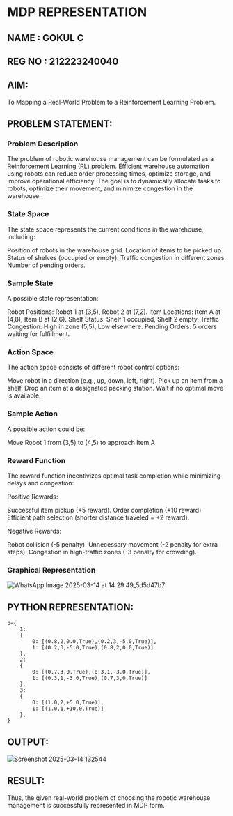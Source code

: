 # MDP REPRESENTATION

## NAME : GOKUL C
## REG NO : 212223240040

## AIM:
To Mapping a Real-World Problem to a Reinforcement Learning Problem.

## PROBLEM STATEMENT:

### Problem Description

The problem of robotic warehouse management can be formulated as a Reinforcement Learning (RL) problem. Efficient warehouse automation 
using robots can reduce order processing times, optimize storage, and improve operational efficiency. The goal is to dynamically allocate tasks 
to robots, optimize their movement, and minimize congestion in the warehouse.

### State Space


The state space represents the current conditions in the warehouse, including:
 
Position of robots in the warehouse grid.
 Location of items to be picked up.
 Status of shelves (occupied or empty).
 Traffic congestion in different zones.
 Number of pending orders.  

### Sample State

A possible state representation:
 
Robot Positions: Robot 1 at (3,5), Robot 2 at (7,2).
 Item Locations: Item A at (4,8), Item B at (2,6).
 Shelf Status: Shelf 1 occupied, Shelf 2 empty.
 Traffic Congestion: High in zone (5,5), Low elsewhere.
 Pending Orders: 5 orders waiting for fulfillment.

### Action Space

The action space consists of different robot control options:
 
Move robot in a direction (e.g., up, down, left, right).
 Pick up an item from a shelf.
 Drop an item at a designated packing station.
 Wait if no optimal move is available.

### Sample Action

A possible action could be:
 
Move Robot 1 from (3,5) to (4,5) to approach Item A

### Reward Function


The reward function incentivizes optimal task completion while minimizing delays and congestion:
 
 
Positive Rewards:
 
Successful item pickup (+5 reward).
 Order completion (+10 reward).
 Efficient path selection (shorter distance traveled = +2 reward).

 Negative Rewards:
 
Robot collision (-5 penalty).
 Unnecessary movement (-2 penalty for extra steps).
 Congestion in high-traffic zones (-3 penalty for crowding).

### Graphical Representation

![WhatsApp Image 2025-03-14 at 14 29 49_5d5d47b7](https://github.com/user-attachments/assets/b393eed4-a818-47fe-99c5-8d875c1cf8ff)



## PYTHON REPRESENTATION:

```
p={
    1:
    {
        0: [(0.8,2,0.0,True),(0.2,3,-5.0,True)],
        1: [(0.2,3,-5.0,True),(0.8,2,0.0,True)]
    },
    2:
    {
        0: [(0.7,3,0,True),(0.3,1,-3.0,True)],
        1: [(0.3,1,-3.0,True),(0.7,3,0,True)]
    },
    3:
    {
        0: [(1.0,2,+5.0,True)],
        1: [(1.0,1,+10.0,True)]
    },
}
```

## OUTPUT:

![Screenshot 2025-03-14 132544](https://github.com/user-attachments/assets/23d86cbb-e20c-42e9-82c3-46d7eebf0328)


## RESULT:

Thus, the given real-world problem of choosing the robotic warehouse management is successfully represented in MDP form.
